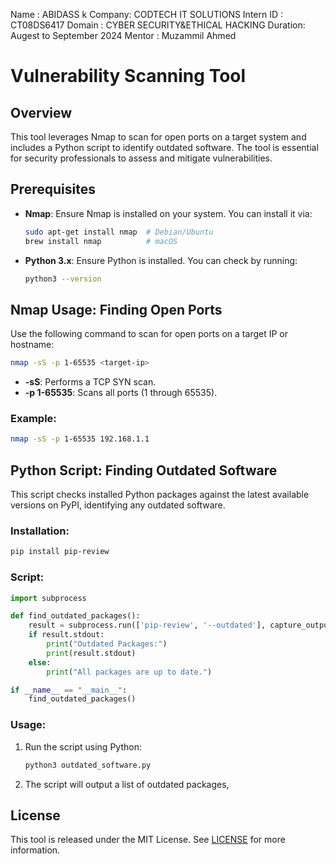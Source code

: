 

Name : ABIDASS k
Company: CODTECH IT SOLUTIONS
Intern ID : CT08DS6417
Domain : CYBER SECURITY&ETHICAL HACKING
Duration: Augest to September 2024
Mentor : Muzammil Ahmed
# Vulnerability Scanning Tool

## Overview
This tool leverages Nmap to scan for open ports on a target system and includes a Python script to identify outdated software. The tool is essential for security professionals to assess and mitigate vulnerabilities.

## Prerequisites
- **Nmap**: Ensure Nmap is installed on your system. You can install it via:
  ```bash
  sudo apt-get install nmap  # Debian/Ubuntu
  brew install nmap          # macOS
  ```
- **Python 3.x**: Ensure Python is installed. You can check by running:
  ```bash
  python3 --version
  ```

## Nmap Usage: Finding Open Ports

Use the following command to scan for open ports on a target IP or hostname:

```bash
nmap -sS -p 1-65535 <target-ip>
```

- **-sS**: Performs a TCP SYN scan.
- **-p 1-65535**: Scans all ports (1 through 65535).

### Example:
```bash
nmap -sS -p 1-65535 192.168.1.1
```
 


## Python Script: Finding Outdated Software

This script checks installed Python packages against the latest available versions on PyPI, identifying any outdated software.

### Installation:
```bash
pip install pip-review
```

### Script:
```python
import subprocess

def find_outdated_packages():
    result = subprocess.run(['pip-review', '--outdated'], capture_output=True, text=True)
    if result.stdout:
        print("Outdated Packages:")
        print(result.stdout)
    else:
        print("All packages are up to date.")

if __name__ == "__main__":
    find_outdated_packages()
```

### Usage:
1. Run the script using Python:
   ```bash
   python3 outdated_software.py
   ```
2. The script will output a list of outdated packages,
 


## License
This tool is released under the MIT License. See [LICENSE](LICENSE) for more information.

